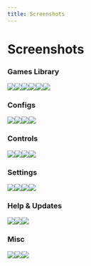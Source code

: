 ```yaml
---
title: Screenshots
---
```


# Screenshots

### Games Library
![](games01.png)![](games02.png)![](games03.png)![](games04.png)![](games05.png)![](games06.png)

### Configs
![](configs01.png)![](configs02.png)![](configs03.png)![](configs04.png)

### Controls
![](controls01.png)![](controls02.png)![](controls03.png)![](controls04.png)

### Settings
![](settings01.png)![](settings02.png)![](settings03.png)![](settings04.png)

### Help & Updates
![](help01.png)![](help02.png)![](updates01.png)

### Misc
![](misc01.png)![](misc02.png)![](misc03.png)